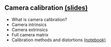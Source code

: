 ## **Camera calibration** [(slides)](/pages/c_07_camera_calibration/slides/)

- What is camera calibration?
- Camera intrinsics
- Camera extrinsics
- Full camera matrix
- Calibration methods and distortions [(notebook)](/pages/c_07_camera_calibration/multi_plane_calib_nb/)

